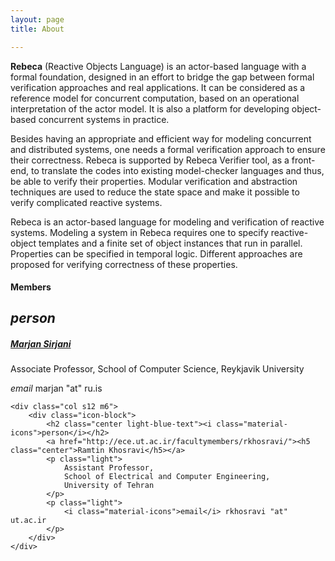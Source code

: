 ```yaml
---
layout: page
title: About

---
```


**Rebeca** (Reactive Objects Language) is an actor-based language with a formal foundation,
designed in an effort to bridge the gap between formal verification approaches and real applications.
It can be considered as a reference model for concurrent computation,
based on an operational interpretation of the actor model.
It is also a platform for developing object-based concurrent systems in practice.

Besides having an appropriate and efficient way for modeling concurrent and distributed systems,
one needs a formal verification approach to ensure their correctness.
Rebeca is supported by Rebeca Verifier tool, as a front-end,
to translate the codes into existing model-checker languages and thus, be able to verify their properties.
Modular verification and abstraction techniques are used to reduce the state space
and make it possible to verify complicated reactive systems.

Rebeca is an actor-based language for modeling and verification of reactive systems.
Modeling a system in Rebeca requires one to specify reactive-object templates
and a finite set of object instances that run in parallel.
Properties can be specified in temporal logic.
Different approaches are proposed for verifying correctness of these properties.

#### Members
<div class="row">
	<div class="col s12 m6">
		<div class="icon-block">
			<h2 class="center light-blue-text"><i class="material-icons">person</i></h2>
			<a href="http://www.ru.is/faculty/marjan/"><h5 class="center">Marjan Sirjani</h5></a>
			<p class="light">
				Associate Professor,
				School of Computer Science,
				Reykjavik University
			</p>
			<p class="light">
				<i class="material-icons">email</i> marjan "at" ru.is
			</p>
		</div>
	</div>

	<div class="col s12 m6">
		<div class="icon-block">
			<h2 class="center light-blue-text"><i class="material-icons">person</i></h2>
			<a href="http://ece.ut.ac.ir/facultymembers/rkhosravi/"><h5 class="center">Ramtin Khosravi</h5></a>
			<p class="light">
				Assistant Professor,
				School of Electrical and Computer Engineering,
				University of Tehran
			</p>
			<p class="light">
				<i class="material-icons">email</i> rkhosravi "at" ut.ac.ir
			</p>
		</div>
	</div>
</div>


